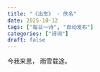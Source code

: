 ```yaml
---
title: "《出车》 - 佚名"
date: 2025-10-12
tags: ["每日一诗", "自动发布"]
categories: ["诗词"]
draft: false
---
```


今我来思，
雨雪载途。

